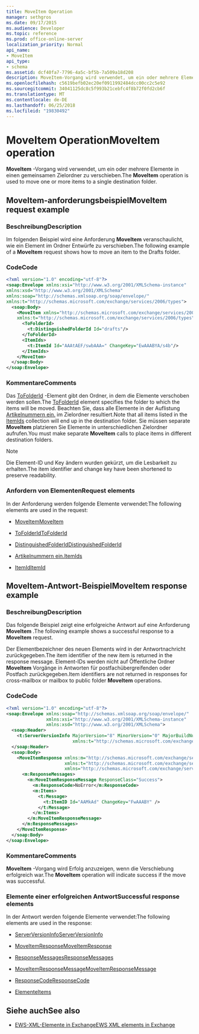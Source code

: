```yaml
---
title: MoveItem Operation
manager: sethgros
ms.date: 09/17/2015
ms.audience: Developer
ms.topic: reference
ms.prod: office-online-server
localization_priority: Normal
api_name:
- MoveItem
api_type:
- schema
ms.assetid: dcf40fa7-7796-4a5c-bf5b-7a509a18d208
description: MoveItem-Vorgang wird verwendet, um ein oder mehrere Elemente in einen gemeinsamen Zielordner zu verschieben.
ms.openlocfilehash: c5619befb02ec20ef0911992484dcc00cc2c5e92
ms.sourcegitcommit: 34041125dc8c5f993b21cebfc4f8b72f0fd2cb6f
ms.translationtype: MT
ms.contentlocale: de-DE
ms.lasthandoff: 06/25/2018
ms.locfileid: "19830492"
---
```

# <a name="moveitem-operation"></a><span data-ttu-id="e57bb-103">MoveItem Operation</span><span class="sxs-lookup"><span data-stu-id="e57bb-103">MoveItem operation</span></span>

<span data-ttu-id="e57bb-104">**MoveItem** -Vorgang wird verwendet, um ein oder mehrere Elemente in einen gemeinsamen Zielordner zu verschieben.</span><span class="sxs-lookup"><span data-stu-id="e57bb-104">The **MoveItem** operation is used to move one or more items to a single destination folder.</span></span> 
  
## <a name="moveitem-request-example"></a><span data-ttu-id="e57bb-105">MoveItem-anforderungsbeispiel</span><span class="sxs-lookup"><span data-stu-id="e57bb-105">MoveItem request example</span></span>

### <a name="description"></a><span data-ttu-id="e57bb-106">Beschreibung</span><span class="sxs-lookup"><span data-stu-id="e57bb-106">Description</span></span>

<span data-ttu-id="e57bb-107">Im folgenden Beispiel wird eine Anforderung **MoveItem** veranschaulicht, wie ein Element im Ordner Entwürfe zu verschieben.</span><span class="sxs-lookup"><span data-stu-id="e57bb-107">The following example of a **MoveItem** request shows how to move an item to the Drafts folder.</span></span> 
  
### <a name="code"></a><span data-ttu-id="e57bb-108">Code</span><span class="sxs-lookup"><span data-stu-id="e57bb-108">Code</span></span>

```XML
<?xml version="1.0" encoding="utf-8"?>
<soap:Envelope xmlns:xsi="http://www.w3.org/2001/XMLSchema-instance"
xmlns:xsd="http://www.w3.org/2001/XMLSchema"
xmlns:soap="http://schemas.xmlsoap.org/soap/envelope/"
xmlns:t="http://schemas.microsoft.com/exchange/services/2006/types">
  <soap:Body>
    <MoveItem xmlns="http://schemas.microsoft.com/exchange/services/2006/messages"
    xmlns:t="http://schemas.microsoft.com/exchange/services/2006/types">
      <ToFolderId>
        <t:DistinguishedFolderId Id="drafts"/>
      </ToFolderId>
      <ItemIds>
        <t:ItemId Id="AAAtAEF/swbAAA=" ChangeKey="EwAAABYA/s4b"/>
      </ItemIds>
    </MoveItem>
  </soap:Body>
</soap:Envelope>
```

### <a name="comments"></a><span data-ttu-id="e57bb-109">Kommentare</span><span class="sxs-lookup"><span data-stu-id="e57bb-109">Comments</span></span>

<span data-ttu-id="e57bb-110">Das [ToFolderId](tofolderid.md) -Element gibt den Ordner, in dem die Elemente verschoben werden sollen.</span><span class="sxs-lookup"><span data-stu-id="e57bb-110">The [ToFolderId](tofolderid.md) element specifies the folder to which the items will be moved.</span></span> <span data-ttu-id="e57bb-111">Beachten Sie, dass alle Elemente in der Auflistung [Artikelnummern ein.](itemids.md) im Zielordner resultiert.</span><span class="sxs-lookup"><span data-stu-id="e57bb-111">Note that all items listed in the [ItemIds](itemids.md) collection will end up in the destination folder.</span></span> <span data-ttu-id="e57bb-112">Sie müssen separate **MoveItem** platzieren Sie Elemente in unterschiedlichen Zielordner aufrufen.</span><span class="sxs-lookup"><span data-stu-id="e57bb-112">You must make separate **MoveItem** calls to place items in different destination folders.</span></span> 
  
> [!NOTE]
> <span data-ttu-id="e57bb-113">Die Element-ID und Key ändern wurden gekürzt, um die Lesbarkeit zu erhalten.</span><span class="sxs-lookup"><span data-stu-id="e57bb-113">The item identifier and change key have been shortened to preserve readability.</span></span> 
  
### <a name="request-elements"></a><span data-ttu-id="e57bb-114">Anfordern von Elementen</span><span class="sxs-lookup"><span data-stu-id="e57bb-114">Request elements</span></span>

<span data-ttu-id="e57bb-115">In der Anforderung werden folgende Elemente verwendet:</span><span class="sxs-lookup"><span data-stu-id="e57bb-115">The following elements are used in the request:</span></span>
  
- [<span data-ttu-id="e57bb-116">MoveItem</span><span class="sxs-lookup"><span data-stu-id="e57bb-116">MoveItem</span></span>](moveitem.md)
    
- [<span data-ttu-id="e57bb-117">ToFolderId</span><span class="sxs-lookup"><span data-stu-id="e57bb-117">ToFolderId</span></span>](tofolderid.md)
    
- [<span data-ttu-id="e57bb-118">DistinguishedFolderId</span><span class="sxs-lookup"><span data-stu-id="e57bb-118">DistinguishedFolderId</span></span>](distinguishedfolderid.md)
    
- [<span data-ttu-id="e57bb-119">Artikelnummern ein.</span><span class="sxs-lookup"><span data-stu-id="e57bb-119">ItemIds</span></span>](itemids.md)
    
- [<span data-ttu-id="e57bb-120">ItemId</span><span class="sxs-lookup"><span data-stu-id="e57bb-120">ItemId</span></span>](itemid.md)
    
## <a name="moveitem-response-example"></a><span data-ttu-id="e57bb-121">MoveItem-Antwort-Beispiel</span><span class="sxs-lookup"><span data-stu-id="e57bb-121">MoveItem response example</span></span>

### <a name="description"></a><span data-ttu-id="e57bb-122">Beschreibung</span><span class="sxs-lookup"><span data-stu-id="e57bb-122">Description</span></span>

<span data-ttu-id="e57bb-123">Das folgende Beispiel zeigt eine erfolgreiche Antwort auf eine Anforderung **MoveItem** .</span><span class="sxs-lookup"><span data-stu-id="e57bb-123">The following example shows a successful response to a **MoveItem** request.</span></span> 
  
<span data-ttu-id="e57bb-124">Der Elementbezeichner des neuen Elements wird in der Antwortnachricht zurückgegeben.</span><span class="sxs-lookup"><span data-stu-id="e57bb-124">The item identifier of the new item is returned in the response message.</span></span> <span data-ttu-id="e57bb-125">Element-IDs werden nicht auf Öffentliche Ordner **MoveItem** Vorgänge in Antworten für postfachübergreifenden oder Postfach zurückgegeben.</span><span class="sxs-lookup"><span data-stu-id="e57bb-125">Item identifiers are not returned in responses for cross-mailbox or mailbox to public folder **MoveItem** operations.</span></span> 
  
### <a name="code"></a><span data-ttu-id="e57bb-126">Code</span><span class="sxs-lookup"><span data-stu-id="e57bb-126">Code</span></span>

```XML
<?xml version="1.0" encoding="utf-8"?>
<soap:Envelope xmlns:soap="http://schemas.xmlsoap.org/soap/envelope/" 
               xmlns:xsi="http://www.w3.org/2001/XMLSchema-instance" 
               xmlns:xsd="http://www.w3.org/2001/XMLSchema">
  <soap:Header>
    <t:ServerVersionInfo MajorVersion="8" MinorVersion="0" MajorBuildNumber="662" MinorBuildNumber="0" 
                         xmlns:t="http://schemas.microsoft.com/exchange/services/2006/types"/>
  </soap:Header>
  <soap:Body>
    <MoveItemResponse xmlns:m="http://schemas.microsoft.com/exchange/services/2006/messages" 
                      xmlns:t="http://schemas.microsoft.com/exchange/services/2006/types" 
                      xmlns="http://schemas.microsoft.com/exchange/services/2006/messages">
      <m:ResponseMessages>
        <m:MoveItemResponseMessage ResponseClass="Success">
          <m:ResponseCode>NoError</m:ResponseCode>
          <m:Items>
            <t:Message>
              <t:ItemID Id="AAMkAd" ChangeKey="FwAAABY" />
            </t:Message>
          </m:Items>
        </m:MoveItemResponseMessage>
      </m:ResponseMessages>
    </MoveItemResponse>
  </soap:Body>
</soap:Envelope>
```

### <a name="comments"></a><span data-ttu-id="e57bb-127">Kommentare</span><span class="sxs-lookup"><span data-stu-id="e57bb-127">Comments</span></span>

<span data-ttu-id="e57bb-128">**MoveItem** -Vorgang wird Erfolg anzuzeigen, wenn die Verschiebung erfolgreich war.</span><span class="sxs-lookup"><span data-stu-id="e57bb-128">The **MoveItem** operation will indicate success if the move was successful.</span></span> 
  
### <a name="successful-response-elements"></a><span data-ttu-id="e57bb-129">Elemente einer erfolgreichen Antwort</span><span class="sxs-lookup"><span data-stu-id="e57bb-129">Successful response elements</span></span>

<span data-ttu-id="e57bb-130">In der Antwort werden folgende Elemente verwendet:</span><span class="sxs-lookup"><span data-stu-id="e57bb-130">The following elements are used in the response:</span></span>
  
- [<span data-ttu-id="e57bb-131">ServerVersionInfo</span><span class="sxs-lookup"><span data-stu-id="e57bb-131">ServerVersionInfo</span></span>](serverversioninfo.md)
    
- [<span data-ttu-id="e57bb-132">MoveItemResponse</span><span class="sxs-lookup"><span data-stu-id="e57bb-132">MoveItemResponse</span></span>](moveitemresponse.md)
    
- [<span data-ttu-id="e57bb-133">ResponseMessages</span><span class="sxs-lookup"><span data-stu-id="e57bb-133">ResponseMessages</span></span>](responsemessages.md)
    
- [<span data-ttu-id="e57bb-134">MoveItemResponseMessage</span><span class="sxs-lookup"><span data-stu-id="e57bb-134">MoveItemResponseMessage</span></span>](moveitemresponsemessage.md)
    
- [<span data-ttu-id="e57bb-135">ResponseCode</span><span class="sxs-lookup"><span data-stu-id="e57bb-135">ResponseCode</span></span>](responsecode.md)
    
- [<span data-ttu-id="e57bb-136">Elemente</span><span class="sxs-lookup"><span data-stu-id="e57bb-136">Items</span></span>](items.md)
    
## <a name="see-also"></a><span data-ttu-id="e57bb-137">Siehe auch</span><span class="sxs-lookup"><span data-stu-id="e57bb-137">See also</span></span>



- [<span data-ttu-id="e57bb-138">EWS-XML-Elemente in Exchange</span><span class="sxs-lookup"><span data-stu-id="e57bb-138">EWS XML elements in Exchange</span></span>](ews-xml-elements-in-exchange.md)

